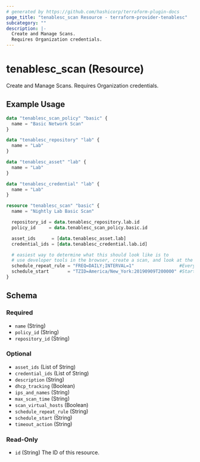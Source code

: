 ```yaml
---
# generated by https://github.com/hashicorp/terraform-plugin-docs
page_title: "tenablesc_scan Resource - terraform-provider-tenablesc"
subcategory: ""
description: |-
  Create and Manage Scans.
  Requires Organization credentials.
---
```


# tenablesc_scan (Resource)

Create and Manage Scans.
Requires Organization credentials.

## Example Usage

```terraform
data "tenablesc_scan_policy" "basic" {
  name = "Basic Network Scan"
}

data "tenablesc_repository" "lab" {
  name = "Lab"
}

data "tenablesc_asset" "lab" {
  name = "Lab"
}

data "tenablesc_credential" "lab" {
  name = "Lab"
}

resource "tenablesc_scan" "basic" {
  name = "Nightly Lab Basic Scan"

  repository_id = data.tenablesc_repository.lab.id
  policy_id     = data.tenablesc_scan_policy.basic.id

  asset_ids      = [data.tenablesc_asset.lab]
  credential_ids = [data.tenablesc_credential.lab.id]

  # easiest way to determine what this should look like is to
  # use developer tools in the browser, create a scan, and look at the result.
  schedule_repeat_rule = "FREQ=DAILY;INTERVAL=1"                 #Every day
  schedule_start       = "TZID=America/New_York:20190909T200000" #Start at 8pm ET, no earlier than September 9 2019.
}
```

<!-- schema generated by tfplugindocs -->
## Schema

### Required

- `name` (String)
- `policy_id` (String)
- `repository_id` (String)

### Optional

- `asset_ids` (List of String)
- `credential_ids` (List of String)
- `description` (String)
- `dhcp_tracking` (Boolean)
- `ips_and_names` (String)
- `max_scan_time` (String)
- `scan_virtual_hosts` (Boolean)
- `schedule_repeat_rule` (String)
- `schedule_start` (String)
- `timeout_action` (String)

### Read-Only

- `id` (String) The ID of this resource.


